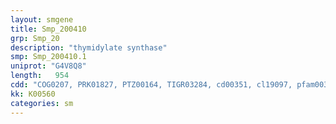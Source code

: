 ```yaml
---
layout: smgene
title: Smp_200410
grp: Smp_20
description: "thymidylate synthase"
smp: Smp_200410.1
uniprot: "G4V8Q8"
length:   954
cdd: "COG0207, PRK01827, PTZ00164, TIGR03284, cd00351, cl19097, pfam00303"
kk: K00560
categories: sm
---
```

